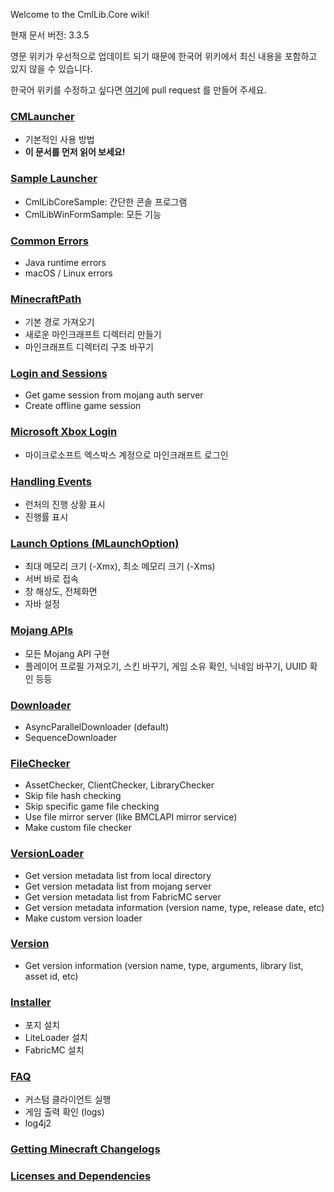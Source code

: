 Welcome to the CmlLib.Core wiki!

현재 문서 버전: 3.3.5

영문 위키가 우선적으로 업데이트 되기 때문에 한국어 위키에서 최신 내용을 포함하고 있지 않을 수 있습니다.

한국어 위키를 수정하고 싶다면 [여기](https://github.com/CmlLib/CmlLib.Core-wiki/pulls)에 pull request 를 만들어 주세요.

### [CMLauncher](https://github.com/CmlLib/CmlLib.Core-wiki/blob/master/ko/CMLauncher.md)
- 기본적인 사용 방법
- **이 문서를 먼저 읽어 보세요!**

### [Sample Launcher](https://github.com/CmlLib/CmlLib.Core-wiki/blob/master/ko/Sample-Code.md)
- CmlLibCoreSample: 간단한 콘솔 프로그램
- CmlLibWinFormSample: 모든 기능

### [Common Errors](https://github.com/CmlLib/CmlLib.Core-wiki/blob/master/ko/Common-Errors.md)
- Java runtime errors
- macOS / Linux errors

### [MinecraftPath](https://github.com/CmlLib/CmlLib.Core-wiki/blob/master/ko/MinecraftPath.md)
- 기본 경로 가져오기
- 새로운 마인크래프트 디렉터리 만들기
- 마인크래프트 디렉터리 구조 바꾸기

### [Login and Sessions](https://github.com/CmlLib/CmlLib.Core-wiki/blob/master/ko/Login-and-Sessions.md)
- Get game session from mojang auth server
- Create offline game session

### [Microsoft Xbox Login](https://github.com/CmlLib/CmlLib.Core-wiki/blob/master/ko/Microsoft-Xbox-Live-Login.md)
- 마이크로소프트 엑스박스 계정으로 마인크래프트 로그인

### [Handling Events](https://github.com/CmlLib/CmlLib.Core-wiki/blob/master/ko/Handling-Events.md)
 - 런처의 진행 상황 표시
 - 진행률 표시

### [Launch Options (MLaunchOption)](https://github.com/CmlLib/CmlLib.Core-wiki/blob/master/ko/MLaunchOption.md)
- 최대 메모리 크기 (-Xmx), 최소 메모리 크기 (-Xms)
- 서버 바로 접속
- 창 해상도, 전체화면
- 자바 설정

### [Mojang APIs](https://github.com/CmlLib/MojangAPI)
- 모든 Mojang API 구현
- 플레이어 프로필 가져오기, 스킨 바꾸기, 게임 소유 확인, 닉네임 바꾸기, UUID 확인 등등

### [Downloader](https://github.com/CmlLib/CmlLib.Core-wiki/blob/master/ko/Downloader.md)
- AsyncParallelDownloader (default)
- SequenceDownloader

### [FileChecker](https://github.com/CmlLib/CmlLib.Core-wiki/blob/master/ko/FileChecker.md)
- AssetChecker, ClientChecker, LibraryChecker
- Skip file hash checking
- Skip specific game file checking
- Use file mirror server (like BMCLAPI mirror service)
- Make custom file checker

### [VersionLoader](https://github.com/CmlLib/CmlLib.Core-wiki/blob/master/ko/VersionLoader.md)
- Get version metadata list from local directory
- Get version metadata list from mojang server
- Get version metadata list from FabricMC server
- Get version metadata information (version name, type, release date, etc)
- Make custom version loader

### [Version](https://github.com/CmlLib/CmlLib.Core-wiki/blob/master/ko/Version.md)
- Get version information (version name, type, arguments, library list, asset id, etc)

### [Installer](https://github.com/CmlLib/CmlLib.Core-wiki/blob/master/ko/Installer.md)
- 포지 설치
- LiteLoader 설치
- FabricMC 설치

### [FAQ](https://github.com/CmlLib/CmlLib.Core-wiki/blob/master/ko/FAQ.md)
- 커스텀 클라이언트 실행
- 게임 출력 확인 (logs)
- log4j2

### [Getting Minecraft Changelogs](https://github.com/CmlLib/CmlLib.Core-wiki/blob/master/ko/Get-Minecraft-Changelogs.md)

### [Licenses and Dependencies](https://github.com/CmlLib/CmlLib.Core-wiki/blob/master/ko/Licenses-and-Dependencies.md)